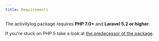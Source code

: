 ```yaml
---
title: Requirements
---
```


The activitylog package requires **PHP 7.0+** and **Laravel 5.2 or higher**. 

If you're stuck on PHP 5 take a look at [the predecessor of the package](https://github.com/spatie/activitylog).
